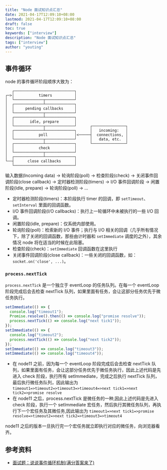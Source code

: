 ```yaml
---
title: "Node 面试知识点汇总"
date: 2021-04-17T12:09:10+08:00
lastmod: 2021-04-17T12:09:10+08:00
draft: false
toc: true
keywords: ["interview"]
description: "Node 面试知识点汇总"
tags: ["interview"]
author: "youting"
---
```


## 事件循环

node 的事件循环阶段顺序大致为：

```
   ┌───────────────────────────┐
┌─>│           timers          │
│  └─────────────┬─────────────┘
│  ┌─────────────┴─────────────┐
│  │     pending callbacks     │
│  └─────────────┬─────────────┘
│  ┌─────────────┴─────────────┐
│  │       idle, prepare       │
│  └─────────────┬─────────────┘      ┌───────────────┐
│  ┌─────────────┴─────────────┐      │   incoming:   │
│  │           poll            │<─────┤  connections, │
│  └─────────────┬─────────────┘      │   data, etc.  │
│  ┌─────────────┴─────────────┐      └───────────────┘
│  │           check           │
│  └─────────────┬─────────────┘
│  ┌─────────────┴─────────────┐
└──┤      close callbacks      │
   └───────────────────────────┘
```

输入数据(Incoming data) -> 轮询阶段(poll) -> 检查阶段(check) -> 关闭事件回调阶段(close callback) -> 定时器检测阶段(timers) -> I/O 事件回调阶段 -> 闲置阶段(Idle, prepare) -> 轮询阶段(poll) -> ...

- 定时器检测阶段(timers)：本阶段执行 timer 的回调，即 `setTimeout`、`setInterval` 里面的回调函数。
- I/O 事件回调阶段(I/O callbacks)：执行上一轮循环中未被执行的一些 I/O 回调。
- 闲置阶段(idle, prepare)：仅系统内部使用。
- 轮询阶段(poll)：检索新的 I/O 事件；执行与 I/O 相关的回调（几乎所有情况下，除了关闭的回调函数，那些由计时器和 `setImmediate` 调度的之外），其余情况 node 将在适当的时候在此阻塞。
- 检查阶段(check)：`setImmediate` 回调函数在这里执行
- 关闭事件回调阶段(close callback)：一些关闭的回调函数，如：`socket.on('close', ...)`。

### `process.nextTick`

`process.nextTick` 是一个独立于 eventLoop 的任务队列。在每一个 eventLoop 阶段完成后会去检查 nextTick 队列，如果里面有任务，会让这部分任务优先于微任务执行。

```js
setImmediate(() => {
  console.log("timeout1");
  Promise.resolve().then(() => console.log("promise resolve"));
  process.nextTick(() => console.log("next tick1"));
});
setImmediate(() => {
  console.log("timeout2");
  process.nextTick(() => console.log("next tick2"));
});
setImmediate(() => console.log("timeout3"));
setImmediate(() => console.log("timeout4"));
```

- 在 node11 之前，因为每一个 eventLoop 阶段完成后会去检查 nextTick 队列，如果里面有任务，会让这部分任务优先于微任务执行，因此上述代码是先进入 check 阶段，执行所有 setImmediate，完成之后执行 nextTick 队列，最后执行微任务队列，因此输出为 `timeout1=>timeout2=>timeout3=>timeout4=>next tick1=>next tick2=>promise resolve`
- 在 node11 之后，process.nextTick 是微任务的一种,因此上述代码是先进入 check 阶段，执行一个 setImmediate 宏任务，然后执行其微任务队列，再执行下一个宏任务及其微任务,因此输出为 `timeout1=>next tick1=>promise resolve=>timeout2=>next tick2=>timeout3=>timeout4`

node11 之后的版本一旦执行完一个宏任务就立即执行对应的微任务，向浏览器看齐。

## 参考资料

- [面试题：说说事件循环机制(满分答案来了)](https://juejin.cn/post/6844904079353708557)
